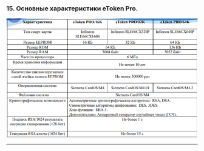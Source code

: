 ### 15. Основные характеристики eToken Pro.
![](/images/основные%20характеристики%20eToken%20Pro.png)

___
